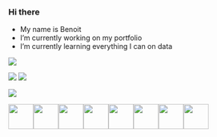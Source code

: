 ### Hi there
* My name is Benoit
* I’m currently working on my portfolio
* I’m currently learning everything I can on data

<!---
To show an image on my profile
--->
![](https://raw.githubusercontent.com/<username>/<repository>/<branch>/<file_path>)

<!---
To show user stats
--->
<img src="https://github-readme-stats.vercel.app/api?username=BenoitM1&show_icons=true"/>

<!---
To show most used languages (add [&layout=compact] to make it more compact)
--->
<img src="https://github-readme-stats.vercel.app/api/top-langs?username=BenoitM1"/>

<!---
To show / highlight one of the repos
<img src="https://github-readme-stats.vercel.app/api/pin/?username=BenoitM1&repo=github_profile"/>
--->

<!---
These summaries can be further styled with one of the themes. To apply your favourite theme, we just need to add &theme=<theme_name> at the end of the url.
Here’s how to apply dark theme to our example on GitHub stats:
<img src="https://github-readme-stats.vercel.app/api?username=zluvsand&show_icons=true&theme=dark"/>
--->

<!---
To show Linkedin badge
--->
[![](https://img.shields.io/badge/linkedin-%230077B5.svg?style=for-the-badge&logo=linkedin)](https://www.linkedin.com/in/benoit-e-morel/)

<!---
To show languages / soft logos
--->
<img height=50 src="https://cdn.jsdelivr.net/gh/devicons/devicon/icons/python/python-original.svg"/><img height=50 src="https://cdn.jsdelivr.net/gh/devicons/devicon/icons/github/github-original.svg"/><img height=50 src="https://cdn.jsdelivr.net/gh/devicons/devicon/icons/jupyter/jupyter-original.svg"/><img height=50 src="https://cdn.jsdelivr.net/gh/devicons/devicon/icons/numpy/numpy-original.svg"/><img height=50 src="https://cdn.jsdelivr.net/gh/devicons/devicon/icons/pandas/pandas-original.svg"/><img height=50 src="https://cdn.jsdelivr.net/gh/devicons/devicon/icons/pycharm/pycharm-original.svg"/><img height=50 src="https://cdn.jsdelivr.net/gh/devicons/devicon/icons/sqlalchemy/sqlalchemy-original.svg"/><img height=50 src="https://cdn.jsdelivr.net/gh/devicons/devicon/icons/vscode/vscode-original.svg"/>

<!---
--->
